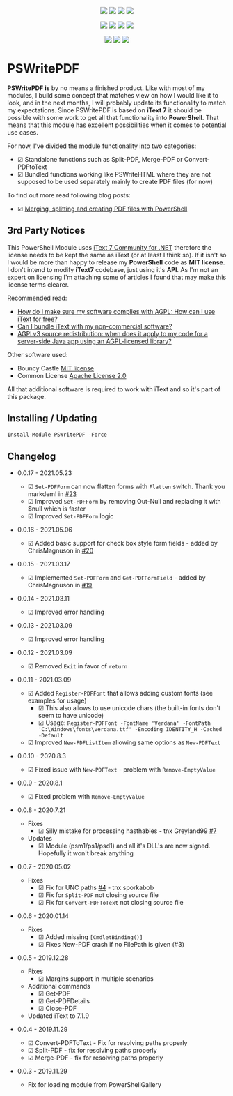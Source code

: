 <p align="center">
  <a href="https://dev.azure.com/evotecpl/PSWritePDF/_build/latest?definitionId=3"><img src="https://dev.azure.com/evotecpl/PSWritePDF/_apis/build/status/EvotecIT.PSWritePDF"></a>
  <a href="https://www.powershellgallery.com/packages/PSWritePDF"><img src="https://img.shields.io/powershellgallery/v/PSWritePDF.svg"></a>
  <a href="https://www.powershellgallery.com/packages/PSWritePDF"><img src="https://img.shields.io/powershellgallery/vpre/PSWritePDF.svg?label=powershell%20gallery%20preview&colorB=yellow"></a>
  <a href="https://github.com/EvotecIT/PSWritePDF"><img src="https://img.shields.io/github/license/EvotecIT/PSWritePDF.svg"></a>
</p>

<p align="center">
  <a href="https://www.powershellgallery.com/packages/PSWritePDF"><img src="https://img.shields.io/powershellgallery/p/PSWritePDF.svg"></a>
  <a href="https://github.com/EvotecIT/PSWritePDF"><img src="https://img.shields.io/github/languages/top/evotecit/PSWritePDF.svg"></a>
  <a href="https://github.com/EvotecIT/PSWritePDF"><img src="https://img.shields.io/github/languages/code-size/evotecit/PSWritePDF.svg"></a>
  <a href="https://www.powershellgallery.com/packages/PSWritePDF"><img src="https://img.shields.io/powershellgallery/dt/PSWritePDF.svg"></a>
</p>

<p align="center">
  <a href="https://twitter.com/PrzemyslawKlys"><img src="https://img.shields.io/twitter/follow/PrzemyslawKlys.svg?label=Twitter%20%40PrzemyslawKlys&style=social"></a>
  <a href="https://evotec.xyz/hub"><img src="https://img.shields.io/badge/Blog-evotec.xyz-2A6496.svg"></a>
  <a href="https://www.linkedin.com/in/pklys"><img src="https://img.shields.io/badge/LinkedIn-pklys-0077B5.svg?logo=LinkedIn"></a>
</p>

# PSWritePDF

**PSWritePDF is** by no means a finished product. Like with most of my modules, I build some concept that matches view on how I would like it to look, and in the next months, I will probably update its functionality to match my expectations. Since PSWritePDF is based on **iText 7** it should be possible with some work to get all that functionality into **PowerShell**. That means that this module has excellent possibilities when it comes to potential use cases.

For now, I've divided the module functionality into two categories:

- ☑ Standalone functions such as Split-PDF, Merge-PDF or Convert-PDFtoText
- ☑ Bundled functions working like PSWriteHTML where they are not supposed to be used separately mainly to create PDF files (for now)

To find out more read following blog posts:

- ☑ [Merging, splitting and creating PDF files with PowerShell](https://evotec.xyz/merging-splitting-and-creating-pdf-files-with-powershell/)

## 3rd Party Notices

This PowerShell Module uses [iText 7 Community for .NET](https://github.com/itext/itext7-dotnet) therefore the license needs to be kept the same as iText (or at least I think so). If it isn't so I would be more than happy to release my **PowerShell** code as **MIT license**. I don't intend to modify **iText7** codebase, just using it's **API**. As I'm not an expert on licensing I'm attaching some of articles I found that may make this license terms clearer.

Recommended read:

- [How do I make sure my software complies with AGPL: How can I use iText for free?](https://itextpdf.com/en/blog/technical-notes/how-do-i-make-sure-my-software-complies-agpl-how-can-i-use-itext-free)
- [Can I bundle iText with my non-commercial software?](https://itextpdf.com/en/resources/books/best-itext-questions-stack-overflow/can-i-bundle-itext-my-non-commercial-software)
- [AGPLv3 source redistribution: when does it apply to my code for a server-side Java app using an AGPL-licensed library?](https://opensource.stackexchange.com/questions/5003/agplv3-source-redistribution-when-does-it-apply-to-my-code-for-a-server-side-ja)

Other software used:

- Bouncy Castle [MIT license](https://www.bouncycastle.org/licence.html)
- Common License [Apache License 2.0](https://github.com/net-commons/common-logging/blob/master/license.txt)

All that additional software is required to work with iText and so it's part of this package.

## Installing / Updating

```powershell
Install-Module PSWritePDF -Force
```

## Changelog

- 0.0.17 - 2021.05.23
  - ☑ `Set-PDFForm` can now flatten forms with `Flatten` switch. Thank you markdem! in [#23](https://github.com/EvotecIT/PSWritePDF/pull/23)
  - ☑ Improved `Set-PDFForm` by removing Out-Null and replacing it with $null which is faster
  - ☑ Improved `Set-PDFForm` logic
- 0.0.16 - 2021.05.06
  - ☑ Added basic support for check box style form fields - added by ChrisMagnuson in [#20](https://github.com/EvotecIT/PSWritePDF/pull/20)
- 0.0.15 - 2021.03.17
  - ☑ Implemented `Set-PDFForm` and `Get-PDFFormField` - added by ChrisMagnuson in [#19](https://github.com/EvotecIT/PSWritePDF/pull/19)
- 0.0.14 - 2021.03.11
  - ☑ Improved error handling
- 0.0.13 - 2021.03.09
  - ☑ Improved error handling
- 0.0.12 - 2021.03.09
  - ☑ Removed `Exit` in favor of `return`
- 0.0.11 - 2021.03.09
  - ☑ Added `Register-PDFFont` that allows adding custom fonts (see examples for usage)
    - ☑ This also allows to use unicode chars (the built-in fonts don't seem to have unicode)
    - ☑ Usage: `Register-PDFFont -FontName 'Verdana' -FontPath 'C:\Windows\fonts\verdana.ttf' -Encoding IDENTITY_H -Cached -Default`
  - ☑ Improved `New-PDFListItem` allowing same options as `New-PDFText`
- 0.0.10 - 2020.8.3
  - ☑ Fixed issue with `New-PDFText` - problem with `Remove-EmptyValue`
- 0.0.9 - 2020.8.1
  - ☑ Fixed problem with `Remove-EmptyValue`
- 0.0.8 - 2020.7.21
  - Fixes
    - ☑ Silly mistake for processing hasthables - tnx Greyland99 [#7](https://github.com/EvotecIT/PSWritePDF/issues/7)
  - Updates
    - ☑ Module (psm1/ps1/psd1) and all it's DLL's are now signed. Hopefully it won't break anything

- 0.0.7 - 2020.05.02
  - Fixes
    - ☑ Fix for UNC paths [#4](https://github.com/EvotecIT/PSWritePDF/issues/4) - tnx sporkabob
    - ☑ Fix for `Split-PDF` not closing source file
    - ☑ Fix for `Convert-PDFToText` not closing source file

- 0.0.6 - 2020.01.14
  - Fixes
    - ☑ Added missing `[CmdletBinding()]`
    - ☑ Fixes New-PDF crash if no FilePath is given (#3)

- 0.0.5 - 2019.12.28
  - Fixes
    - ☑ Margins support in multiple scenarios
  - Additional commands
    - ☑ Get-PDF
    - ☑ Get-PDFDetails
    - ☑ Close-PDF
  - Updated iText to 7.1.9

- 0.0.4 - 2019.11.29
  - ☑ Convert-PDFToText - Fix for resolving paths properly
  - ☑ Split-PDF - fix for resolving paths properly
  - ☑ Merge-PDF - fix for resolving paths properly
- 0.0.3 - 2019.11.29
  - Fix for loading module from PowerShellGallery
